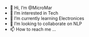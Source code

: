 - 👋 Hi, I’m @MicroMar
- 👀 I’m interested in Tech
- 🌱 I’m currently learning Electronices
- 💞️ I’m looking to collaborate on NLP
- 📫 How to reach me ...

<!---
MicroMar/MicroMar is a ✨ special ✨ repository because its `README.md` (this file) appears on your GitHub profile.
You can click the Preview link to take a look at your changes.
--->
